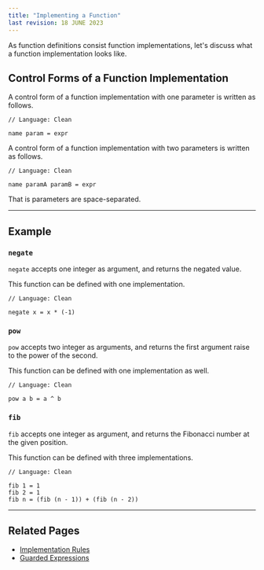 ```yaml
---
title: "Implementing a Function"
last revision: 18 JUNE 2023
---
```


As function definitions consist function implementations, let's discuss what a function implementation looks like.

## Control Forms of a Function Implementation

A control form of a function implementation with one parameter is written as follows.

```
// Language: Clean
 
name param = expr
```



A control form of a function implementation with two parameters is written as follows.

```
// Language: Clean

name paramA paramB = expr
```

That is parameters are space-separated.

---

## Example

### `negate`

`negate` accepts one integer as argument, and returns the negated value.

This function can be defined with one implementation.

```
// Language: Clean

negate x = x * (-1)
```

### `pow`

`pow` accepts two integer as arguments, and returns the first argument raise to the power of the second.

This function can be defined with one implementation as well.

```
// Language: Clean

pow a b = a ^ b
```

### `fib`

`fib` accepts one integer as argument, and returns the Fibonacci number at the given position.

This function can be defined with three implementations.

```
// Language: Clean

fib 1 = 1
fib 2 = 1
fib n = (fib (n - 1)) + (fib (n - 2))
```

---

## Related Pages

- [Implementation Rules](function/Implementation%20Rules.md)
- [Guarded Expressions](function/Guarded%20Expressions.md)

